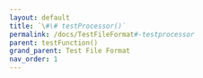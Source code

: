 ```yaml
---
layout: default
title: `\#\# testProcessor()`
permalink: /docs/TestFileFormat#-testprocessor
parent: testFunction()
grand_parent: Test File Format
nav_order: 1
---
```

